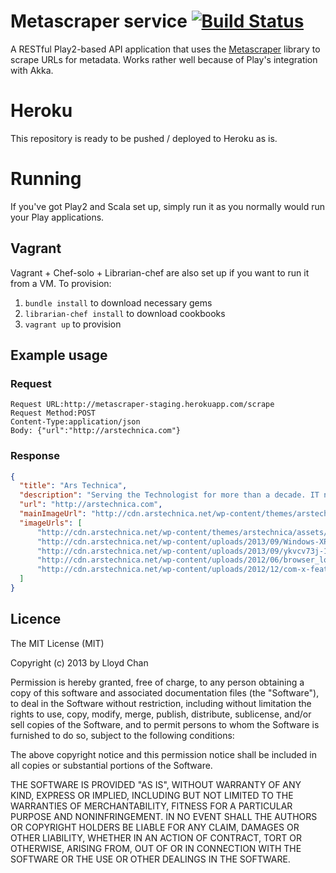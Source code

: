 # Metascraper service [![Build Status](https://travis-ci.org/lloydmeta/metascraper-service.png?branch=master)](https://travis-ci.org/lloydmeta/metascraper-service)

A RESTful Play2-based API application that uses the [Metascraper](https://github.com/lloydmeta/metascraper) library to scrape URLs for metadata. Works rather well because of Play's integration with Akka.

# Heroku

This repository is ready to be pushed / deployed to Heroku as is.

# Running

If you've got Play2 and Scala set up, simply run it as you normally would run your Play applications.

## Vagrant

Vagrant + Chef-solo + Librarian-chef are also set up if you want to run it from a VM. To provision:

1. `bundle install` to download necessary gems
2. `librarian-chef install` to download cookbooks
3. `vagrant up` to provision

## Example usage

### Request
```
Request URL:http://metascraper-staging.herokuapp.com/scrape
Request Method:POST
Content-Type:application/json
Body: {"url":"http://arstechnica.com"}
```

### Response
```json
{
  "title": "Ars Technica",
  "description": "Serving the Technologist for more than a decade. IT news, reviews, and analysis.",
  "url": "http://arstechnica.com",
  "mainImageUrl": "http://cdn.arstechnica.net/wp-content/themes/arstechnica/assets/images/feature-thumbs/eyes-on-enterprise.jpg",
  "imageUrls": [
      "http://cdn.arstechnica.net/wp-content/themes/arstechnica/assets/images/feature-thumbs/eyes-on-enterprise.jpg",
      "http://cdn.arstechnica.net/wp-content/uploads/2013/09/Windows-XP-7-8.1-300x150.png",
      "http://cdn.arstechnica.net/wp-content/uploads/2013/09/ykvcv73j-1378064354-300x150.jpg",
      "http://cdn.arstechnica.net/wp-content/uploads/2012/06/browser_logos-4f7a150-intro-300x150.jpg",
      "http://cdn.arstechnica.net/wp-content/uploads/2012/12/com-x-feat-300x150.jpg"
  ]
}
```

## Licence

The MIT License (MIT)

Copyright (c) 2013 by Lloyd Chan

Permission is hereby granted, free of charge, to any person obtaining a copy
of this software and associated documentation files (the "Software"), to deal
in the Software without restriction, including without limitation the rights
to use, copy, modify, merge, publish, distribute, sublicense, and/or sell
copies of the Software, and to permit persons to whom the Software is
furnished to do so, subject to the following conditions:

The above copyright notice and this permission notice shall be included in
all copies or substantial portions of the Software.

THE SOFTWARE IS PROVIDED "AS IS", WITHOUT WARRANTY OF ANY KIND, EXPRESS OR
IMPLIED, INCLUDING BUT NOT LIMITED TO THE WARRANTIES OF MERCHANTABILITY,
FITNESS FOR A PARTICULAR PURPOSE AND NONINFRINGEMENT. IN NO EVENT SHALL THE
AUTHORS OR COPYRIGHT HOLDERS BE LIABLE FOR ANY CLAIM, DAMAGES OR OTHER
LIABILITY, WHETHER IN AN ACTION OF CONTRACT, TORT OR OTHERWISE, ARISING FROM,
OUT OF OR IN CONNECTION WITH THE SOFTWARE OR THE USE OR OTHER DEALINGS IN
THE SOFTWARE.